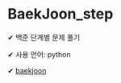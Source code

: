 # BaekJoon_step

✔ 백준 단계별 문제 풀기

✔ 사용 언어: python

✔ [baekjoon]

[//]: #
[baekjoon]: https://www.acmicpc.net/step
